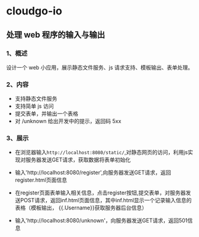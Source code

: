 # cloudgo-io

## 处理 web 程序的输入与输出


### 1、概述
设计一个 web 小应用，展示静态文件服务、js 请求支持、模板输出、表单处理。

### 2、内容

* 支持静态文件服务
* 支持简单 js 访问
* 提交表单，并输出一个表格
* 对 /unknown 给出开发中的提示，返回码 5xx

### 3、展示

*  在浏览器输入`http://localhost:8080/static/`,对静态网页的访问，利用js实现对服务器发送GET请求，获取数据将表单初始化


*  输入'http://localhost:8080/register',向服务器发送GET请求，返回register.html页面信息


*  在register页面表单输入相关信息，点击register按钮,提交表单，对服务器发送POST请求，返回inf.html页面信息，其中inf.html显示一个记录输入信息的表格（模板输出，
{{.Username}}获取服务器后台信息）


*  输入'http://localhost:8080/unknown'，向服务器发送GET请求，返回501信息
